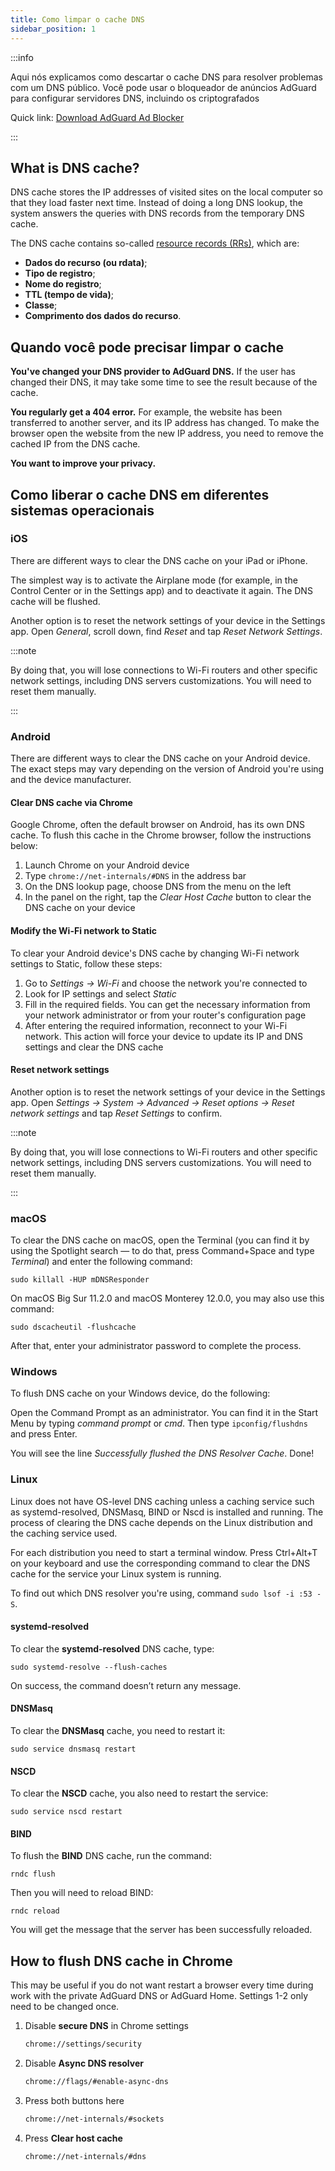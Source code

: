 ```yaml
---
title: Como limpar o cache DNS
sidebar_position: 1
---
```


:::info

Aqui nós explicamos como descartar o cache DNS para resolver problemas com um DNS público. Você pode usar o bloqueador de anúncios AdGuard para configurar servidores DNS, incluindo os criptografados

Quick link: [Download AdGuard Ad Blocker](https://agrd.io/download-kb-adblock)

:::

## What is DNS cache?

DNS cache stores the IP addresses of visited sites on the local computer so that they load faster next time. Instead of doing a long DNS lookup, the system answers the queries with DNS records from the temporary DNS cache.

The DNS cache contains so-called [resource records (RRs)](https://en.wikipedia.org/wiki/Domain_Name_System#Resource_records), which are:

- **Dados do recurso (ou rdata)**;
- **Tipo de registro**;
- **Nome do registro**;
- **TTL (tempo de vida)**;
- **Classe**;
- **Comprimento dos dados do recurso**.

## Quando você pode precisar limpar o cache

**You've changed your DNS provider to AdGuard DNS.** If the user has changed their DNS, it may take some time to see the result because of the cache.

**You regularly get a 404 error.** For example, the website has been transferred to another server, and its IP address has changed. To make the browser open the website from the new IP address, you need to remove the cached IP from the DNS cache.

**You want to improve your privacy.**

## Como liberar o cache DNS em diferentes sistemas operacionais

### iOS

There are different ways to clear the DNS cache on your iPad or iPhone.

The simplest way is to activate the Airplane mode (for example, in the Control Center or in the Settings app) and to deactivate it again. The DNS cache will be flushed.

Another option is to reset the network settings of your device in the Settings app. Open *General*, scroll down, find *Reset* and tap *Reset Network Settings*.

:::note

By doing that, you will lose connections to Wi-Fi routers and other specific network settings, including DNS servers customizations. You will need to reset them manually.

:::

### Android

There are different ways to clear the DNS cache on your Android device. The exact steps may vary depending on the version of Android you're using and the device manufacturer.

#### Clear DNS cache via Chrome

Google Chrome, often the default browser on Android, has its own DNS cache. To flush this cache in the Chrome browser, follow the instructions below:

1. Launch Chrome on your Android device
1. Type `chrome://net-internals/#DNS` in the address bar
1. On the DNS lookup page, choose DNS from the menu on the left
1. In the panel on the right, tap the *Clear Host Cache* button to clear the DNS cache on your device

#### Modify the Wi-Fi network to Static

To clear your Android device's DNS cache by changing Wi-Fi network settings to Static, follow these steps:

1. Go to *Settings → Wi-Fi* and choose the network you're connected to
1. Look for IP settings and select *Static*
1. Fill in the required fields. You can get the necessary information from your network administrator or from your router's configuration page
1. After entering the required information, reconnect to your Wi-Fi network. This action will force your device to update its IP and DNS settings and clear the DNS cache

#### Reset network settings

Another option is to reset the network settings of your device in the Settings app. Open *Settings → System → Advanced → Reset options → Reset network settings* and tap *Reset Settings* to confirm.

:::note

By doing that, you will lose connections to Wi-Fi routers and other specific network settings, including DNS servers customizations. You will need to reset them manually.

:::

### macOS

To clear the DNS cache on macOS, open the Terminal (you can find it by using the Spotlight search — to do that, press Command+Space and type *Terminal*) and enter the following command:

`sudo killall -HUP mDNSResponder`

On macOS Big Sur 11.2.0 and macOS Monterey 12.0.0, you may also use this command:

`sudo dscacheutil -flushcache`

After that, enter your administrator password to complete the process.

### Windows

To flush DNS cache on your Windows device, do the following:

Open the Command Prompt as an administrator. You can find it in the Start Menu by typing *command prompt* or *cmd*. Then type `ipconfig/flushdns` and press Enter.

You will see the line *Successfully flushed the DNS Resolver Cache*. Done!

### Linux

Linux does not have OS-level DNS caching unless a caching service such as systemd-resolved, DNSMasq, BIND or Nscd is installed and running. The process of clearing the DNS cache depends on the Linux distribution and the caching service used.

For each distribution you need to start a terminal window. Press Ctrl+Alt+T on your keyboard and use the corresponding command to clear the DNS cache for the service your Linux system is running.

To find out which DNS resolver you're using, command `sudo lsof -i :53 -S`.

#### systemd-resolved

To clear the **systemd-resolved** DNS cache, type:

`sudo systemd-resolve --flush-caches`

On success, the command doesn’t return any message.

#### DNSMasq

To clear the **DNSMasq** cache, you need to restart it:

`sudo service dnsmasq restart`

#### NSCD

To clear the **NSCD** cache, you also need to restart the service:

`sudo service nscd restart`

#### BIND

To flush the **BIND** DNS cache, run the command:

`rndc flush`

Then you will need to reload BIND:

`rndc reload`

You will get the message that the server has been successfully reloaded.

## How to flush DNS cache in Chrome

This may be useful if you do not want restart a browser every time during work with the private AdGuard DNS or AdGuard Home. Settings 1-2 only need to be changed once.

1. Disable **secure DNS** in Chrome settings

    ```bash
    chrome://settings/security
    ```

1. Disable **Async DNS resolver**

    ```bash
    chrome://flags/#enable-async-dns
    ```

1. Press both buttons here

    ```bash
    chrome://net-internals/#sockets
    ```

1. Press **Clear host cache**

    ```bash
    chrome://net-internals/#dns
    ```
